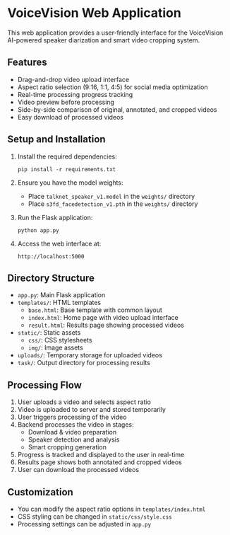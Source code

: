 # VoiceVision Web Application

This web application provides a user-friendly interface for the VoiceVision AI-powered speaker diarization and smart video cropping system.

## Features

- Drag-and-drop video upload interface
- Aspect ratio selection (9:16, 1:1, 4:5) for social media optimization
- Real-time processing progress tracking
- Video preview before processing
- Side-by-side comparison of original, annotated, and cropped videos
- Easy download of processed videos

## Setup and Installation

1. Install the required dependencies:
   ```
   pip install -r requirements.txt
   ```

2. Ensure you have the model weights:
   - Place `talknet_speaker_v1.model` in the `weights/` directory
   - Place `s3fd_facedetection_v1.pth` in the `weights/` directory

3. Run the Flask application:
   ```
   python app.py
   ```

4. Access the web interface at:
   ```
   http://localhost:5000
   ```

## Directory Structure

- `app.py`: Main Flask application
- `templates/`: HTML templates
  - `base.html`: Base template with common layout
  - `index.html`: Home page with video upload interface
  - `result.html`: Results page showing processed videos
- `static/`: Static assets
  - `css/`: CSS stylesheets
  - `img/`: Image assets
- `uploads/`: Temporary storage for uploaded videos
- `task/`: Output directory for processing results

## Processing Flow

1. User uploads a video and selects aspect ratio
2. Video is uploaded to server and stored temporarily
3. User triggers processing of the video
4. Backend processes the video in stages:
   - Download & video preparation
   - Speaker detection and analysis
   - Smart cropping generation
5. Progress is tracked and displayed to the user in real-time
6. Results page shows both annotated and cropped videos
7. User can download the processed videos

## Customization

- You can modify the aspect ratio options in `templates/index.html`
- CSS styling can be changed in `static/css/style.css`
- Processing settings can be adjusted in `app.py` 